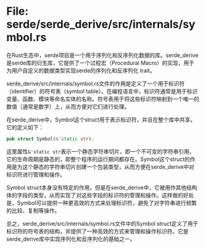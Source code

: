 # File: serde/serde_derive/src/internals/symbol.rs

在Rust生态中，serde项目是一个用于序列化和反序列化数据的库。serde_derive是serde库的衍生库，它提供了一个过程宏（Procedural Macro）的实现，用于为用户自定义的数据类型实现serde的序列化和反序列化 trait。

serde_derive/src/internals/symbol.rs文件的作用是定义了一个用于标识符（identifier）的符号表（symbol table）。在编程语言中，标识符通常是用于标识变量、函数、模块等命名实体的名称。符号表用于将这些标识符映射到一个唯一的数值（通常是数字）上，从而方便对它们进行处理。

在serde_derive中，Symbol这个struct用于表示标识符，并且在整个库中共享。它的定义如下：

```rust
pub struct Symbol(&'static str);
```

这里属性`&'static str`表示一个静态字符串切片，即一个不可变的字符串引用，它的生命周期是静态的，即整个程序的运行期间都存在。Symbol这个struct的作用是为这个静态的字符串切片创建一个包装类型，从而方便在serde_derive中对标识符进行管理和操作。

Symbol struct本身没有特定的作用，但是在serde_derive中，它被用作其他结构体的字段的类型，从而实现了对这些字段的标识符的管理和操作。这样做的好处是，Symbol可以提供一种更高效的方式来处理标识符，避免了对字符串进行频繁的比较、复制等操作。

总之，serde_derive/src/internals/symbol.rs文件中的Symbol struct定义了用于标识符的符号表的结构，并提供了一种高效的方式来管理和操作标识符。它是serde_derive库中实现序列化和反序列化的基础之一。

